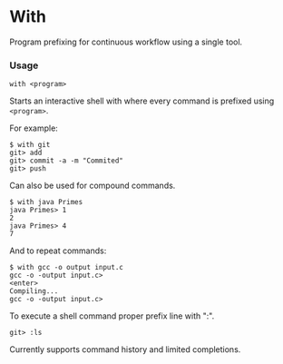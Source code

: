 # With
Program prefixing for continuous workflow using a single tool.

### Usage

`with <program>`


Starts an interactive shell with where every command is prefixed using `<program>`.

For example:
```
$ with git
git> add
git> commit -a -m "Commited"
git> push
```


Can also be used for compound commands.
```
$ with java Primes
java Primes> 1
2
java Primes> 4
7
```

And to repeat commands:
```
$ with gcc -o output input.c
gcc -o -output input.c>
<enter>
Compiling...
gcc -o -output input.c>
```


To execute a shell command proper prefix line with ":".


`git> :ls`

Currently supports command history and limited completions.

